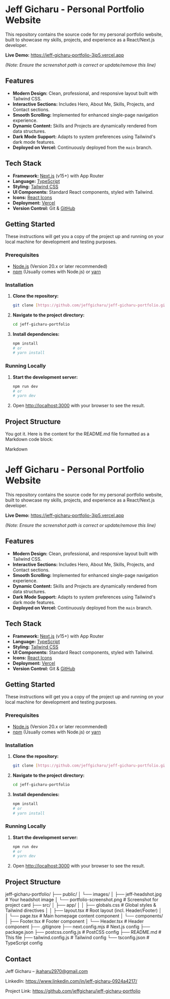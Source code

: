 # Jeff Gicharu - Personal Portfolio Website

This repository contains the source code for my personal portfolio website, built to showcase my skills, projects, and experience as a React/Next.js developer.

**Live Demo:** <https://jeff-gicharu-portfolio-3ip5.vercel.app>


*(Note: Ensure the screenshot path is correct or update/remove this line)*

## Features

* **Modern Design:** Clean, professional, and responsive layout built with Tailwind CSS.
* **Interactive Sections:** Includes Hero, About Me, Skills, Projects, and Contact sections.
* **Smooth Scrolling:** Implemented for enhanced single-page navigation experience.
* **Dynamic Content:** Skills and Projects are dynamically rendered from data structures.
* **Dark Mode Support:** Adapts to system preferences using Tailwind's dark mode features.
* **Deployed on Vercel:** Continuously deployed from the `main` branch.

## Tech Stack

* **Framework:** [Next.js](https://nextjs.org/) (v15+) with App Router
* **Language:** [TypeScript](https://www.typescriptlang.org/)
* **Styling:** [Tailwind CSS](https://tailwindcss.com/)
* **UI Components:** Standard React components, styled with Tailwind.
* **Icons:** [React Icons](https://react-icons.github.io/react-icons/)
* **Deployment:** [Vercel](https://vercel.com/)
* **Version Control:** Git & [GitHub](https://github.com/)

## Getting Started

These instructions will get you a copy of the project up and running on your local machine for development and testing purposes.

### Prerequisites

* [Node.js](https://nodejs.org/) (Version 20.x or later recommended)
* [npm](https://www.npmjs.com/) (Usually comes with Node.js) or [yarn](https://yarnpkg.com/)

### Installation

1.  **Clone the repository:**
    ```bash
    git clone [https://github.com/jeffgicharu/jeff-gicharu-portfolio.git](https://github.com/jeffgicharu/jeff-gicharu-portfolio.git)
    ```
2.  **Navigate to the project directory:**
    ```bash
    cd jeff-gicharu-portfolio
    ```
3.  **Install dependencies:**
    ```bash
    npm install
    # or
    # yarn install
    ```

### Running Locally

1.  **Start the development server:**
    ```bash
    npm run dev
    # or
    # yarn dev
    ```
2.  Open <http://localhost:3000> with your browser to see the result.

## Project Structure
You got it. Here is the content for the README.md file formatted as a Markdown code block:

Markdown

# Jeff Gicharu - Personal Portfolio Website

This repository contains the source code for my personal portfolio website, built to showcase my skills, projects, and experience as a React/Next.js developer.

**Live Demo:** <https://jeff-gicharu-portfolio-3ip5.vercel.app>


*(Note: Ensure the screenshot path is correct or update/remove this line)*

## Features

* **Modern Design:** Clean, professional, and responsive layout built with Tailwind CSS.
* **Interactive Sections:** Includes Hero, About Me, Skills, Projects, and Contact sections.
* **Smooth Scrolling:** Implemented for enhanced single-page navigation experience.
* **Dynamic Content:** Skills and Projects are dynamically rendered from data structures.
* **Dark Mode Support:** Adapts to system preferences using Tailwind's dark mode features.
* **Deployed on Vercel:** Continuously deployed from the `main` branch.

## Tech Stack

* **Framework:** [Next.js](https://nextjs.org/) (v15+) with App Router
* **Language:** [TypeScript](https://www.typescriptlang.org/)
* **Styling:** [Tailwind CSS](https://tailwindcss.com/)
* **UI Components:** Standard React components, styled with Tailwind.
* **Icons:** [React Icons](https://react-icons.github.io/react-icons/)
* **Deployment:** [Vercel](https://vercel.com/)
* **Version Control:** Git & [GitHub](https://github.com/)

## Getting Started

These instructions will get you a copy of the project up and running on your local machine for development and testing purposes.

### Prerequisites

* [Node.js](https://nodejs.org/) (Version 20.x or later recommended)
* [npm](https://www.npmjs.com/) (Usually comes with Node.js) or [yarn](https://yarnpkg.com/)

### Installation

1.  **Clone the repository:**
    ```bash
    git clone [https://github.com/jeffgicharu/jeff-gicharu-portfolio.git](https://github.com/jeffgicharu/jeff-gicharu-portfolio.git)
    ```
2.  **Navigate to the project directory:**
    ```bash
    cd jeff-gicharu-portfolio
    ```
3.  **Install dependencies:**
    ```bash
    npm install
    # or
    # yarn install
    ```

### Running Locally

1.  **Start the development server:**
    ```bash
    npm run dev
    # or
    # yarn dev
    ```
2.  Open <http://localhost:3000> with your browser to see the result.

## Project Structure

jeff-gicharu-portfolio/
├── public/
│   └── images/
│       ├── jeff-headshot.jpg       # Your headshot image
│       └── portfolio-screenshot.png # Screenshot for project card
├── src/
│   ├── app/
│   │   ├── globals.css             # Global styles & Tailwind directives
│   │   ├── layout.tsx              # Root layout (incl. Header/Footer)
│   │   └── page.tsx                # Main homepage content component
│   └── components/
│       ├── Footer.tsx              # Footer component
│       └── Header.tsx              # Header component
├── .gitignore
├── next.config.mjs             # Next.js config
├── package.json
├── postcss.config.js           # PostCSS config
├── README.md                   # This file
├── tailwind.config.js          # Tailwind config
└── tsconfig.json               # TypeScript config

## Contact

Jeff Gicharu – [jkaharu2970@gmail.com](mailto:jkaharu2970@gmail.com)

LinkedIn: <https://www.linkedin.com/in/jeff-gicharu-0924a4217/>

Project Link: <https://github.com/jeffgicharu/jeff-gicharu-portfolio>